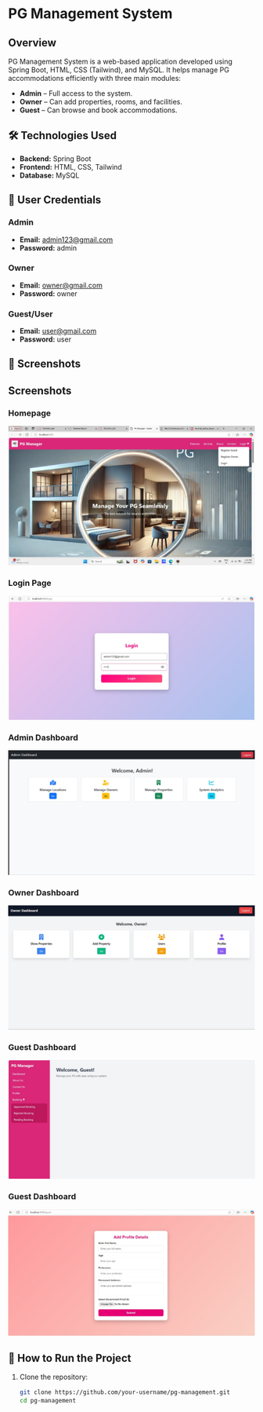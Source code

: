 # PG Management System

## Overview
PG Management System is a web-based application developed using Spring Boot, HTML, CSS (Tailwind), and MySQL. It helps manage PG accommodations efficiently with three main modules:

- **Admin** – Full access to the system.
- **Owner** – Can add properties, rooms, and facilities.
- **Guest** – Can browse and book accommodations.

## 🛠️ Technologies Used
- **Backend:** Spring Boot  
- **Frontend:** HTML, CSS, Tailwind  
- **Database:** MySQL  

## 🔑 User Credentials
### **Admin**
- **Email:** admin123@gmail.com  
- **Password:** admin  

### **Owner**
- **Email:** owner@gmail.com  
- **Password:** owner  

### **Guest/User**
- **Email:** user@gmail.com  
- **Password:** user  

## 📸 Screenshots

## Screenshots

### Homepage
![Homepage](screenshots/homepage.jpg)

### Login Page
![Login Page](screenshots/login_page.jpg)

### Admin Dashboard
![Admin Dashboard](screenshots/admin-dashboard.png)

### Owner Dashboard
![Owner Dashboard](screenshots/owner_dashboard.jpg)

### Guest Dashboard
![Guest Dashboard](screenshots/guest_dashboard.jpg)

### Guest Dashboard
![Guest Dashboard](screenshots/add_details.jpg)


## 🚀 How to Run the Project
1. Clone the repository:  
   ```sh
   git clone https://github.com/your-username/pg-management.git
   cd pg-management


